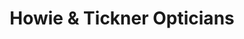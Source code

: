 ---
title: "Howie & Tickner Opticians"
url: /highcliffe/howie-und-tickner-opticians/
shop: Optiker
---
